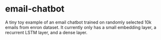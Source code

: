 # email-chatbot
A tiny toy example of an email chatbot trained on randomly selected 10k emails from enron dataset. It currently only has a small embedding layer, a recurrent LSTM layer, and a dense layer.
